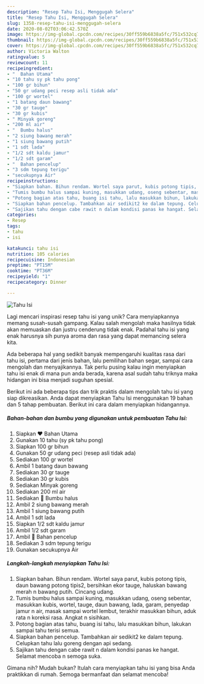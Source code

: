```yaml
---
description: "Resep Tahu Isi, Menggugah Selera"
title: "Resep Tahu Isi, Menggugah Selera"
slug: 1358-resep-tahu-isi-menggugah-selera
date: 2020-08-02T03:06:42.570Z
image: https://img-global.cpcdn.com/recipes/30ff559b6838a5fc/751x532cq70/tahu-isi-foto-resep-utama.jpg
thumbnail: https://img-global.cpcdn.com/recipes/30ff559b6838a5fc/751x532cq70/tahu-isi-foto-resep-utama.jpg
cover: https://img-global.cpcdn.com/recipes/30ff559b6838a5fc/751x532cq70/tahu-isi-foto-resep-utama.jpg
author: Victoria Walton
ratingvalue: 5
reviewcount: 11
recipeingredient:
- "  Bahan Utama"
- "10 tahu sy pk tahu pong"
- "100 gr bihun"
- "50 gr udang peci resep asli tidak ada"
- "100 gr wortel"
- "1 batang daun bawang"
- "30 gr tauge"
- "30 gr kubis"
- " Minyak goreng"
- "200 ml air"
- "  Bumbu halus"
- "2 siung bawang merah"
- "1 siung bawang putih"
- "1 sdt lada"
- "1/2 sdt kaldu jamur"
- "1/2 sdt garam"
- "  Bahan pencelup"
- "3 sdm tepung terigu"
- "secukupnya Air"
recipeinstructions:
- "Siapkan bahan. Bihun rendam. Wortel saya parut, kubis potong tipis, daun bawang potong tipis2, bersihkan ekor tauge, haluskan bawang merah n bawang putih. Cincang udang."
- "Tumis bumbu halus sampai kuning, masukkan udang, oseng sebentar, masukkan kubis, wortel, tauge, daun bawang, lada, garam, penyedap jamur n air, masak sampai wortel lembut, terakhir masukkan bihun, aduk rata n koreksi rasa. Angkat n sisihkan."
- "Potong bagian atas tahu, buang isi tahu, lalu masukkan bihun, lakukan sampai tahu terisi semua."
- "Siapkan bahan pencelup. Tambahkan air sedikit2 ke dalam tepung. Celupkan tahu lalu goreng dengan api sedang."
- "Sajikan tahu dengan cabe rawit n dalam kondisi panas ke hangat. Selamat mencoba n semoga suka."
categories:
- Resep
tags:
- tahu
- isi

katakunci: tahu isi 
nutrition: 105 calories
recipecuisine: Indonesian
preptime: "PT15M"
cooktime: "PT36M"
recipeyield: "1"
recipecategory: Dinner

---
```



![Tahu Isi](https://img-global.cpcdn.com/recipes/30ff559b6838a5fc/751x532cq70/tahu-isi-foto-resep-utama.jpg)

Lagi mencari inspirasi resep tahu isi yang unik? Cara menyiapkannya memang susah-susah gampang. Kalau salah mengolah maka hasilnya tidak akan memuaskan dan justru cenderung tidak enak. Padahal tahu isi yang enak harusnya sih punya aroma dan rasa yang dapat memancing selera kita.

Ada beberapa hal yang sedikit banyak mempengaruhi kualitas rasa dari tahu isi, pertama dari jenis bahan, lalu pemilihan bahan segar, sampai cara mengolah dan menyajikannya. Tak perlu pusing kalau ingin menyiapkan tahu isi enak di mana pun anda berada, karena asal sudah tahu triknya maka hidangan ini bisa menjadi suguhan spesial.




Berikut ini ada beberapa tips dan trik praktis dalam mengolah tahu isi yang siap dikreasikan. Anda dapat menyiapkan Tahu Isi menggunakan 19 bahan dan 5 tahap pembuatan. Berikut ini cara dalam menyiapkan hidangannya.

<!--inarticleads1-->

##### Bahan-bahan dan bumbu yang digunakan untuk pembuatan Tahu Isi:

1. Siapkan  ❤ Bahan Utama
1. Gunakan 10 tahu (sy pk tahu pong)
1. Siapkan 100 gr bihun
1. Gunakan 50 gr udang peci (resep asli tidak ada)
1. Sediakan 100 gr wortel
1. Ambil 1 batang daun bawang
1. Sediakan 30 gr tauge
1. Sediakan 30 gr kubis
1. Sediakan  Minyak goreng
1. Sediakan 200 ml air
1. Sediakan  💙 Bumbu halus
1. Ambil 2 siung bawang merah
1. Ambil 1 siung bawang putih
1. Ambil 1 sdt lada
1. Siapkan 1/2 sdt kaldu jamur
1. Ambil 1/2 sdt garam
1. Ambil  💚 Bahan pencelup
1. Sediakan 3 sdm tepung terigu
1. Gunakan secukupnya Air




<!--inarticleads2-->

##### Langkah-langkah menyiapkan Tahu Isi:

1. Siapkan bahan. Bihun rendam. Wortel saya parut, kubis potong tipis, daun bawang potong tipis2, bersihkan ekor tauge, haluskan bawang merah n bawang putih. Cincang udang.
1. Tumis bumbu halus sampai kuning, masukkan udang, oseng sebentar, masukkan kubis, wortel, tauge, daun bawang, lada, garam, penyedap jamur n air, masak sampai wortel lembut, terakhir masukkan bihun, aduk rata n koreksi rasa. Angkat n sisihkan.
1. Potong bagian atas tahu, buang isi tahu, lalu masukkan bihun, lakukan sampai tahu terisi semua.
1. Siapkan bahan pencelup. Tambahkan air sedikit2 ke dalam tepung. Celupkan tahu lalu goreng dengan api sedang.
1. Sajikan tahu dengan cabe rawit n dalam kondisi panas ke hangat. Selamat mencoba n semoga suka.




Gimana nih? Mudah bukan? Itulah cara menyiapkan tahu isi yang bisa Anda praktikkan di rumah. Semoga bermanfaat dan selamat mencoba!
